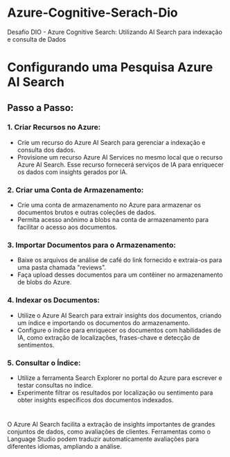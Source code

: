 # Azure-Cognitive-Serach-Dio
Desafio DIO  - Azure Cognitive Search: Utilizando AI Search para indexação e consulta de Dados

# Configurando uma Pesquisa Azure AI Search

## Passo a Passo:

### 1. Criar Recursos no Azure:

- Crie um recurso do Azure AI Search para gerenciar a indexação e consulta dos dados.
- Provisione um recurso Azure AI Services no mesmo local que o recurso Azure AI Search. Esse recurso fornecerá serviços de IA para enriquecer os dados com insights gerados por IA.

### 2. Criar uma Conta de Armazenamento:

- Crie uma conta de armazenamento no Azure para armazenar os documentos brutos e outras coleções de dados.
- Permita acesso anônimo a blobs na conta de armazenamento para facilitar o acesso aos documentos.

### 3. Importar Documentos para o Armazenamento:

- Baixe os arquivos de análise de café do link fornecido e extraia-os para uma pasta chamada "reviews".
- Faça upload desses documentos para um contêiner no armazenamento de blobs do Azure.

### 4. Indexar os Documentos:

- Utilize o Azure AI Search para extrair insights dos documentos, criando um índice e importando os documentos do armazenamento.
- Configure o índice para enriquecer os documentos com habilidades de IA, como extração de localizações, frases-chave e detecção de sentimentos.

### 5. Consultar o Índice:

- Utilize a ferramenta Search Explorer no portal do Azure para escrever e testar consultas no índice.
- Experimente filtrar os resultados por localização ou sentimento para obter insights específicos dos documentos indexados.

#
O Azure AI Search facilita a extração de insights importantes de grandes conjuntos de dados, como avaliações de clientes.
Ferramentas como o Language Studio podem traduzir automaticamente avaliações para diferentes idiomas, ampliando a análise.


